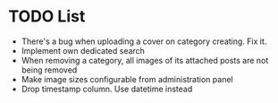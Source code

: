 TODO List
=========

 * There's a bug when uploading a cover on category creating. Fix it.
 * Implement own dedicated search
 * When removing a category, all images of its attached posts are not being removed
 * Make image sizes configurable from administration panel
 * Drop timestamp column. Use datetime instead